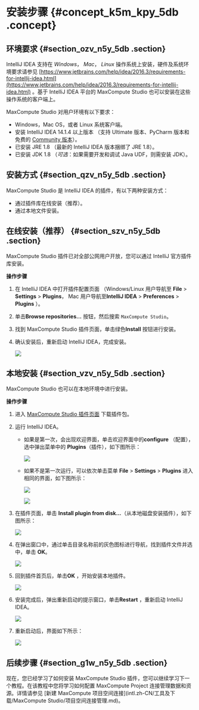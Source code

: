# 安装步骤 {#concept_k5m_kpy_5db .concept}

## 环境要求 {#section_ozv_n5y_5db .section}

IntelliJ IDEA 支持在 *Windows*， *Mac*， *Linux* 操作系统上安装，硬件及系统环境要求请参见 [https://www.jetbrains.com/help/idea/2016.3/requirements-for-intellij-idea.html](https://www.jetbrains.com/help/idea/2016.3/requirements-for-intellij-idea.html) 。基于 IntelliJ IDEA 平台的 MaxCompute Studio 也可以安装在这些操作系统的客户端上。

MaxCompute Studio 对用户环境有以下要求：

-   Windows，Mac OS，或者 Linux 系统客户端。
-   安装 IntelliJ IDEA 14.1.4 以上版本 （支持 Ultimate 版本、PyCharm 版本和免费的 [Community 版本](https://www.jetbrains.com/idea/download/)）。
-   已安装 JRE 1.8 （最新的 IntelliJ IDEA 版本捆绑了 JRE 1.8）。
-   已安装 JDK 1.8 （*可选*：如果需要开发和调试 Java UDF，则需安装 JDK）。

## 安装方式 {#section_qzv_n5y_5db .section}

MaxCompute Studio 是 IntelliJ IDEA 的插件，有以下两种安装方式：

-   通过插件库在线安装（推荐）。
-   通过本地文件安装。

## 在线安装（推荐） {#section_szv_n5y_5db .section}

MaxCompute Studio 插件已对全部公网用户开放，您可以通过 IntelliJ 官方插件库安装。

**操作步骤**

1.  在 IntelliJ IDEA 中打开插件配置页面 （Windows/Linux 用户导航至 **File** \> **Settings** \> **Plugins**， Mac 用户导航至**IntelliJ IDEA** \> **Preferences** \> **Plugins** ）。
2.  单击**Browse repositories…** 按钮，然后搜索 `MaxCompute Studio`。

3.  找到 MaxCompute Studio 插件页面，单击绿色**Install** 按钮进行安装。

4.  确认安装后，重新启动 IntelliJ IDEA，完成安装。

    ![](http://static-aliyun-doc.oss-cn-hangzhou.aliyuncs.com/assets/img/12117/1555_zh-CN.png)


## 本地安装 {#section_vzv_n5y_5db .section}

MaxCompute Studio 也可以在本地环境中进行安装。

**操作步骤**

1.  进入 [MaxCompute Studio 插件页面](https://plugins.jetbrains.com/plugin/9193?spm=5176.doc44555.2.1.4hXBG1) 下载插件包。

2.  运行 IntelliJ IDEA。

    -   如果是第一次，会出现欢迎界面，单击欢迎界面中的**configure** （配置），选中弹出菜单中的 **Plugins**（插件），如下图所示：

        ![](http://static-aliyun-doc.oss-cn-hangzhou.aliyuncs.com/assets/img/12117/1556_zh-CN.png)

    -   如果不是第一次运行，可以依次单击菜单 **File** \> **Settings** \> **Plugins** 进入相同的界面，如下图所示：

        ![](http://static-aliyun-doc.oss-cn-hangzhou.aliyuncs.com/assets/img/12117/1557_zh-CN.png)

        ![](http://static-aliyun-doc.oss-cn-hangzhou.aliyuncs.com/assets/img/12117/1558_zh-CN.png)

3.  在插件页面，单击 **Install plugin from disk…**（从本地磁盘安装插件），如下图所示：

    ![](http://static-aliyun-doc.oss-cn-hangzhou.aliyuncs.com/assets/img/12117/1559_zh-CN.png)

4.  在弹出窗口中，通过单击目录名称前的灰色图标进行导航，找到插件文件并选中，单击 **OK**。

    ![](http://static-aliyun-doc.oss-cn-hangzhou.aliyuncs.com/assets/img/12117/1561_zh-CN.png)

5.  回到插件首页后，单击**OK** ，开始安装本地插件。

    ![](http://static-aliyun-doc.oss-cn-hangzhou.aliyuncs.com/assets/img/12117/1562_zh-CN.png)

6.  安装完成后，弹出重新启动的提示窗口，单击**Restart** ，重新启动 IntelliJ IDEA。

    ![](http://static-aliyun-doc.oss-cn-hangzhou.aliyuncs.com/assets/img/12117/1563_zh-CN.png)

7.  重新启动后，界面如下所示：

    ![](http://static-aliyun-doc.oss-cn-hangzhou.aliyuncs.com/assets/img/12117/1564_zh-CN.png)


## 后续步骤 {#section_g1w_n5y_5db .section}

现在，您已经学习了如何安装 MaxCompute Studio 插件，您可以继续学习下一个教程。在该教程中您将学习如何配置 MaxCompute Project 连接管理数据和资源。详情请参见 [新建 MaxCompute 项目空间连接](intl.zh-CN/工具及下载/MaxCompute Studio/项目空间连接管理.md)。

